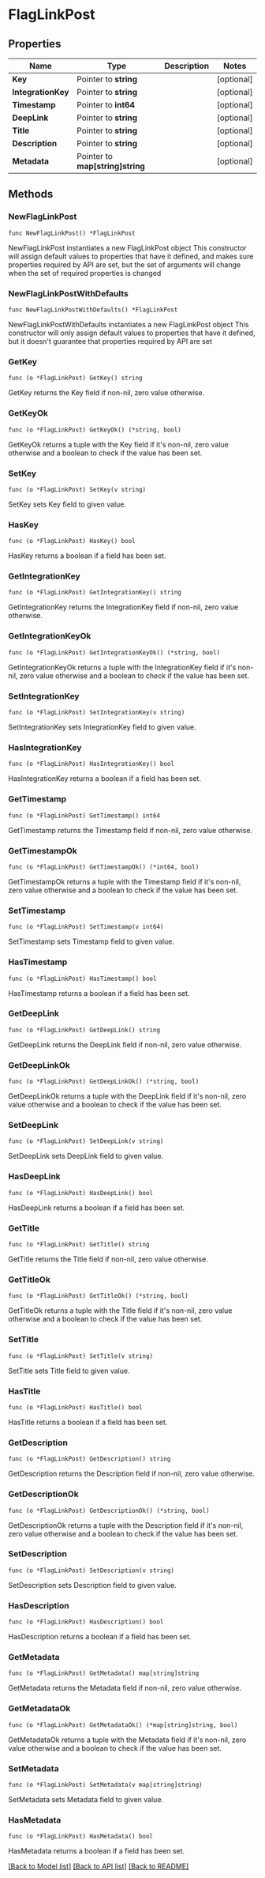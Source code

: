 # FlagLinkPost

## Properties

Name | Type | Description | Notes
------------ | ------------- | ------------- | -------------
**Key** | Pointer to **string** |  | [optional] 
**IntegrationKey** | Pointer to **string** |  | [optional] 
**Timestamp** | Pointer to **int64** |  | [optional] 
**DeepLink** | Pointer to **string** |  | [optional] 
**Title** | Pointer to **string** |  | [optional] 
**Description** | Pointer to **string** |  | [optional] 
**Metadata** | Pointer to **map[string]string** |  | [optional] 

## Methods

### NewFlagLinkPost

`func NewFlagLinkPost() *FlagLinkPost`

NewFlagLinkPost instantiates a new FlagLinkPost object
This constructor will assign default values to properties that have it defined,
and makes sure properties required by API are set, but the set of arguments
will change when the set of required properties is changed

### NewFlagLinkPostWithDefaults

`func NewFlagLinkPostWithDefaults() *FlagLinkPost`

NewFlagLinkPostWithDefaults instantiates a new FlagLinkPost object
This constructor will only assign default values to properties that have it defined,
but it doesn't guarantee that properties required by API are set

### GetKey

`func (o *FlagLinkPost) GetKey() string`

GetKey returns the Key field if non-nil, zero value otherwise.

### GetKeyOk

`func (o *FlagLinkPost) GetKeyOk() (*string, bool)`

GetKeyOk returns a tuple with the Key field if it's non-nil, zero value otherwise
and a boolean to check if the value has been set.

### SetKey

`func (o *FlagLinkPost) SetKey(v string)`

SetKey sets Key field to given value.

### HasKey

`func (o *FlagLinkPost) HasKey() bool`

HasKey returns a boolean if a field has been set.

### GetIntegrationKey

`func (o *FlagLinkPost) GetIntegrationKey() string`

GetIntegrationKey returns the IntegrationKey field if non-nil, zero value otherwise.

### GetIntegrationKeyOk

`func (o *FlagLinkPost) GetIntegrationKeyOk() (*string, bool)`

GetIntegrationKeyOk returns a tuple with the IntegrationKey field if it's non-nil, zero value otherwise
and a boolean to check if the value has been set.

### SetIntegrationKey

`func (o *FlagLinkPost) SetIntegrationKey(v string)`

SetIntegrationKey sets IntegrationKey field to given value.

### HasIntegrationKey

`func (o *FlagLinkPost) HasIntegrationKey() bool`

HasIntegrationKey returns a boolean if a field has been set.

### GetTimestamp

`func (o *FlagLinkPost) GetTimestamp() int64`

GetTimestamp returns the Timestamp field if non-nil, zero value otherwise.

### GetTimestampOk

`func (o *FlagLinkPost) GetTimestampOk() (*int64, bool)`

GetTimestampOk returns a tuple with the Timestamp field if it's non-nil, zero value otherwise
and a boolean to check if the value has been set.

### SetTimestamp

`func (o *FlagLinkPost) SetTimestamp(v int64)`

SetTimestamp sets Timestamp field to given value.

### HasTimestamp

`func (o *FlagLinkPost) HasTimestamp() bool`

HasTimestamp returns a boolean if a field has been set.

### GetDeepLink

`func (o *FlagLinkPost) GetDeepLink() string`

GetDeepLink returns the DeepLink field if non-nil, zero value otherwise.

### GetDeepLinkOk

`func (o *FlagLinkPost) GetDeepLinkOk() (*string, bool)`

GetDeepLinkOk returns a tuple with the DeepLink field if it's non-nil, zero value otherwise
and a boolean to check if the value has been set.

### SetDeepLink

`func (o *FlagLinkPost) SetDeepLink(v string)`

SetDeepLink sets DeepLink field to given value.

### HasDeepLink

`func (o *FlagLinkPost) HasDeepLink() bool`

HasDeepLink returns a boolean if a field has been set.

### GetTitle

`func (o *FlagLinkPost) GetTitle() string`

GetTitle returns the Title field if non-nil, zero value otherwise.

### GetTitleOk

`func (o *FlagLinkPost) GetTitleOk() (*string, bool)`

GetTitleOk returns a tuple with the Title field if it's non-nil, zero value otherwise
and a boolean to check if the value has been set.

### SetTitle

`func (o *FlagLinkPost) SetTitle(v string)`

SetTitle sets Title field to given value.

### HasTitle

`func (o *FlagLinkPost) HasTitle() bool`

HasTitle returns a boolean if a field has been set.

### GetDescription

`func (o *FlagLinkPost) GetDescription() string`

GetDescription returns the Description field if non-nil, zero value otherwise.

### GetDescriptionOk

`func (o *FlagLinkPost) GetDescriptionOk() (*string, bool)`

GetDescriptionOk returns a tuple with the Description field if it's non-nil, zero value otherwise
and a boolean to check if the value has been set.

### SetDescription

`func (o *FlagLinkPost) SetDescription(v string)`

SetDescription sets Description field to given value.

### HasDescription

`func (o *FlagLinkPost) HasDescription() bool`

HasDescription returns a boolean if a field has been set.

### GetMetadata

`func (o *FlagLinkPost) GetMetadata() map[string]string`

GetMetadata returns the Metadata field if non-nil, zero value otherwise.

### GetMetadataOk

`func (o *FlagLinkPost) GetMetadataOk() (*map[string]string, bool)`

GetMetadataOk returns a tuple with the Metadata field if it's non-nil, zero value otherwise
and a boolean to check if the value has been set.

### SetMetadata

`func (o *FlagLinkPost) SetMetadata(v map[string]string)`

SetMetadata sets Metadata field to given value.

### HasMetadata

`func (o *FlagLinkPost) HasMetadata() bool`

HasMetadata returns a boolean if a field has been set.


[[Back to Model list]](../README.md#documentation-for-models) [[Back to API list]](../README.md#documentation-for-api-endpoints) [[Back to README]](../README.md)


